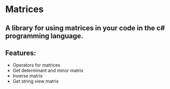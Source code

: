 # Matrices
## A library for using matrices in your code in the c# programming language.
## Features:
* Operators for matrices
* Get determinant and minor matrix
* Inverse matrix
* Get string view matrix
